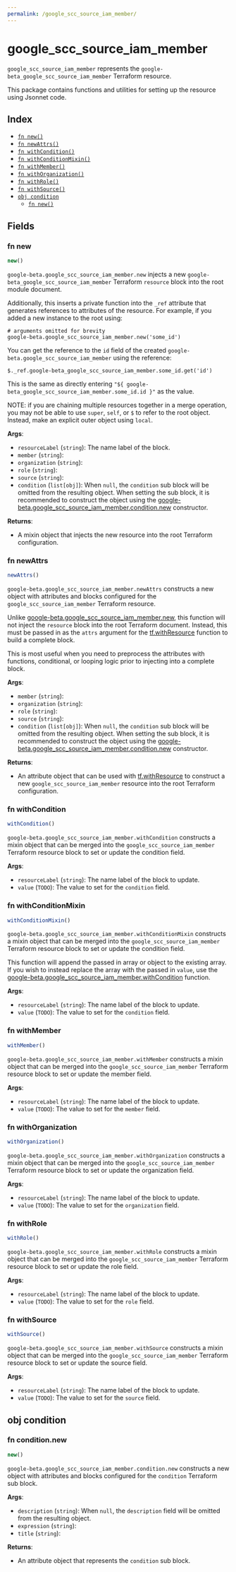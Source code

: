 ```yaml
---
permalink: /google_scc_source_iam_member/
---
```


# google_scc_source_iam_member

`google_scc_source_iam_member` represents the `google-beta_google_scc_source_iam_member` Terraform resource.



This package contains functions and utilities for setting up the resource using Jsonnet code.


## Index

* [`fn new()`](#fn-new)
* [`fn newAttrs()`](#fn-newattrs)
* [`fn withCondition()`](#fn-withcondition)
* [`fn withConditionMixin()`](#fn-withconditionmixin)
* [`fn withMember()`](#fn-withmember)
* [`fn withOrganization()`](#fn-withorganization)
* [`fn withRole()`](#fn-withrole)
* [`fn withSource()`](#fn-withsource)
* [`obj condition`](#obj-condition)
  * [`fn new()`](#fn-conditionnew)

## Fields

### fn new

```ts
new()
```


`google-beta.google_scc_source_iam_member.new` injects a new `google-beta_google_scc_source_iam_member` Terraform `resource`
block into the root module document.

Additionally, this inserts a private function into the `_ref` attribute that generates references to attributes of the
resource. For example, if you added a new instance to the root using:

    # arguments omitted for brevity
    google-beta.google_scc_source_iam_member.new('some_id')

You can get the reference to the `id` field of the created `google-beta.google_scc_source_iam_member` using the reference:

    $._ref.google-beta_google_scc_source_iam_member.some_id.get('id')

This is the same as directly entering `"${ google-beta_google_scc_source_iam_member.some_id.id }"` as the value.

NOTE: if you are chaining multiple resources together in a merge operation, you may not be able to use `super`, `self`,
or `$` to refer to the root object. Instead, make an explicit outer object using `local`.

**Args**:
  - `resourceLabel` (`string`): The name label of the block.
  - `member` (`string`): 
  - `organization` (`string`): 
  - `role` (`string`): 
  - `source` (`string`): 
  - `condition` (`list[obj]`):  When `null`, the `condition` sub block will be omitted from the resulting object. When setting the sub block, it is recommended to construct the object using the [google-beta.google_scc_source_iam_member.condition.new](#fn-googlesccsourceiammemberconditionnew) constructor.

**Returns**:
- A mixin object that injects the new resource into the root Terraform configuration.


### fn newAttrs

```ts
newAttrs()
```


`google-beta.google_scc_source_iam_member.newAttrs` constructs a new object with attributes and blocks configured for the `google_scc_source_iam_member`
Terraform resource.

Unlike [google-beta.google_scc_source_iam_member.new](#fn-googlesccsourceiammembernew), this function will not inject the `resource`
block into the root Terraform document. Instead, this must be passed in as the `attrs` argument for the
[tf.withResource](https://github.com/tf-libsonnet/core/tree/main/docs#fn-withresource) function to build a complete block.

This is most useful when you need to preprocess the attributes with functions, conditional, or looping logic prior to
injecting into a complete block.

**Args**:
  - `member` (`string`): 
  - `organization` (`string`): 
  - `role` (`string`): 
  - `source` (`string`): 
  - `condition` (`list[obj]`):  When `null`, the `condition` sub block will be omitted from the resulting object. When setting the sub block, it is recommended to construct the object using the [google-beta.google_scc_source_iam_member.condition.new](#fn-googlesccsourceiammemberconditionnew) constructor.

**Returns**:
  - An attribute object that can be used with [tf.withResource](https://github.com/tf-libsonnet/core/tree/main/docs#fn-withresource) to construct a new `google_scc_source_iam_member` resource into the root Terraform configuration.


### fn withCondition

```ts
withCondition()
```

`google-beta.google_scc_source_iam_member.withCondition` constructs a mixin object that can be merged into the `google_scc_source_iam_member`
Terraform resource block to set or update the condition field.



**Args**:
  - `resourceLabel` (`string`): The name label of the block to update.
  - `value` (`TODO`): The value to set for the `condition` field.


### fn withConditionMixin

```ts
withConditionMixin()
```

`google-beta.google_scc_source_iam_member.withConditionMixin` constructs a mixin object that can be merged into the `google_scc_source_iam_member`
Terraform resource block to set or update the condition field.

This function will append the passed in array or object to the existing array. If you wish
to instead replace the array with the passed in `value`, use the [google-beta.google_scc_source_iam_member.withCondition](TODO)
function.


**Args**:
  - `resourceLabel` (`string`): The name label of the block to update.
  - `value` (`TODO`): The value to set for the `condition` field.


### fn withMember

```ts
withMember()
```

`google-beta.google_scc_source_iam_member.withMember` constructs a mixin object that can be merged into the `google_scc_source_iam_member`
Terraform resource block to set or update the member field.



**Args**:
  - `resourceLabel` (`string`): The name label of the block to update.
  - `value` (`TODO`): The value to set for the `member` field.


### fn withOrganization

```ts
withOrganization()
```

`google-beta.google_scc_source_iam_member.withOrganization` constructs a mixin object that can be merged into the `google_scc_source_iam_member`
Terraform resource block to set or update the organization field.



**Args**:
  - `resourceLabel` (`string`): The name label of the block to update.
  - `value` (`TODO`): The value to set for the `organization` field.


### fn withRole

```ts
withRole()
```

`google-beta.google_scc_source_iam_member.withRole` constructs a mixin object that can be merged into the `google_scc_source_iam_member`
Terraform resource block to set or update the role field.



**Args**:
  - `resourceLabel` (`string`): The name label of the block to update.
  - `value` (`TODO`): The value to set for the `role` field.


### fn withSource

```ts
withSource()
```

`google-beta.google_scc_source_iam_member.withSource` constructs a mixin object that can be merged into the `google_scc_source_iam_member`
Terraform resource block to set or update the source field.



**Args**:
  - `resourceLabel` (`string`): The name label of the block to update.
  - `value` (`TODO`): The value to set for the `source` field.


## obj condition



### fn condition.new

```ts
new()
```


`google-beta.google_scc_source_iam_member.condition.new` constructs a new object with attributes and blocks configured for the `condition`
Terraform sub block.



**Args**:
  - `description` (`string`):  When `null`, the `description` field will be omitted from the resulting object.
  - `expression` (`string`): 
  - `title` (`string`): 

**Returns**:
  - An attribute object that represents the `condition` sub block.
